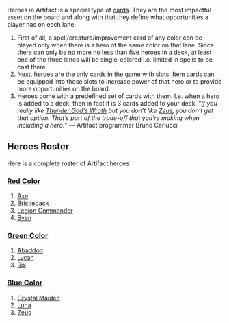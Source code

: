 Heroes in Artifact is a special type of [cards](https://ggs.wiki/artifact/cards#type:hero). They are the most impactful asset on the board and along with that they define what opportunities a player has on each lane.

1. First of all, a spell/creature/improvement card of any color can be played only when there is a hero of the same color on that lane. Since there can only be no more no less than five heroes in a deck, at least one of the three lanes will be single-colored i.e. limited in spells to be cast there.
1. Next, heroes are the only cards in the game with slots. Item cards can be equipped into those slots to increase power of that hero or to provide more opportunities on the board.
1. Heroes come with a predefined set of cards with them. I.e. when a hero is added to a deck, then in fact it is 3 cards added to your deck. "*If you really like [Thunder God's Wrath](https://ggs.wiki/artifact/cards/thunder-gods-wrath) but you don’t like [Zeus](https://ggs.wiki/artifact/cards/zeus), you don’t get that option. That’s part of the trade-off that you’re making when including a hero.*" — Artifact programmer Bruno Carlucci

## Heroes Roster

Here is a complete roster of Artifact heroes

### [Red Color](https://ggs.wiki/artifact/cards#type:hero%20color:red)

1. [Axe](https://ggs.wiki/artifact/cards/axe)
1. [Bristleback](https://ggs.wiki/artifact/cards/bristleback)
1. [Legion Commander](https://ggs.wiki/artifact/cards/legion-commander)
1. [Sven](https://ggs.wiki/artifact/cards/sven)

### [Green Color](https://ggs.wiki/artifact/cards#type:hero%20color:green)

1. [Abaddon](https://ggs.wiki/artifact/cards/abaddon)
1. [Lycan](https://ggs.wiki/artifact/cards/lycan)
1. [Rix](https://ggs.wiki/artifact/cards/rix)

### [Blue Color](https://ggs.wiki/artifact/cards#type:hero%20color:blue)

1. [Crystal Maiden](https://ggs.wiki/artifact/cards/crystal-maiden)
1. [Luna](https://ggs.wiki/artifact/cards/luna)
1. [Zeus](https://ggs.wiki/artifact/cards/zeus)
